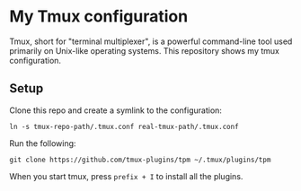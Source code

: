 # My Tmux configuration

Tmux, short for "terminal multiplexer", is a powerful command-line tool used primarily on Unix-like operating systems. This repository shows my tmux configuration.

## Setup

Clone this repo and create a symlink to the configuration:

```
ln -s tmux-repo-path/.tmux.conf real-tmux-path/.tmux.conf
```

Run the following:
```
git clone https://github.com/tmux-plugins/tpm ~/.tmux/plugins/tpm 
```

When you start tmux, press ```prefix + I``` to install all the plugins.
